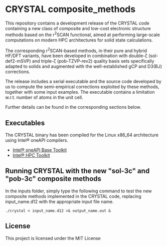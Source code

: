 # CRYSTAL composite_methods
This repository contains a development release of the CRYSTAL code containing a new class of composite and low-cost electronic structure methods based on the r<sup>2</sup>SCAN functional, aimed at performing large-scale computations on modern HPC architectures for solid state calculations.

The corresponding r<sup>2</sup>SCAN-based methods, in their pure and hybrid HF/DFT variants, have been developed in combination with double-ζ (sol-def2-mSVP) and triple-ζ (pob-TZVP-rev2) quality basis sets specifically adapted to solids and augmented with the well-established gCP and D3(BJ) corrections.

The release includes a serial executable and the source code developed by us to compute the semi-empirical corrections exploited by these methods, together with some input examples. The executable contains a limitation w.r.t. number of atoms in the unit cell.

Further details can be found in the corresponding sections below.

## Executables
The CRYSTAL binary has been compiled for the Linux x86_64 architecture using Intel® oneAPI compilers.
- [Intel® oneAPI Base Toolkit](https://www.intel.com/content/www/us/en/developer/tools/oneapi/base-toolkit-download.html?operatingsystem=linux&linux-install-type=offline)
- [Intel® HPC Toolkit](https://www.intel.com/content/www/us/en/developer/tools/oneapi/hpc-toolkit-download.html?operatingsystem=linux&linux-install-type=offline)

## Running CRYSTAL with the new "sol-3c" and "pob-3c" composite methods
In the inputs folder, simply type the following command to test the new composite methods implemented in the CRYSTAL code, replacing input_name.d12 with the appropriate input file name.
```
./crystal < input_name.d12 >& output_name.out &
```

## License

This project is licensed under the MIT License
